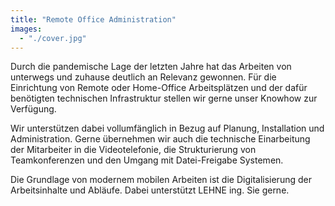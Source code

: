 ```yaml
---
title: "Remote Office Administration"
images:
  - "./cover.jpg"
---
```


Durch die pandemische Lage der letzten Jahre hat das Arbeiten von unterwegs und zuhause deutlich an Relevanz gewonnen. Für die Einrichtung von Remote oder Home-Office Arbeitsplätzen und der dafür benötigten technischen Infrastruktur stellen wir gerne unser Knowhow zur Verfügung.

Wir unterstützen dabei vollumfänglich in Bezug auf Planung, Installation und Administration. Gerne übernehmen wir auch die technische Einarbeitung der Mitarbeiter in die Videotelefonie, die Strukturierung von Teamkonferenzen und den Umgang mit Datei-Freigabe Systemen.

Die Grundlage von modernem mobilen Arbeiten ist die Digitalisierung der Arbeitsinhalte und Abläufe. Dabei unterstützt LEHNE ing. Sie gerne.
